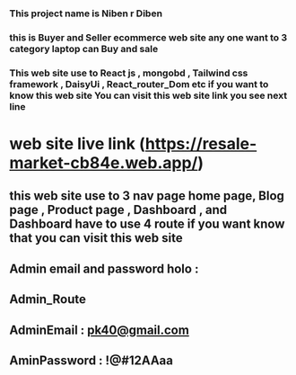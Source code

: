 ### This project name is Niben r Diben

### this is Buyer and Seller ecommerce web site any one want to 3 category laptop can Buy and sale

### This web site use to React js , mongobd , Tailwind css framework , DaisyUi , React_router_Dom etc if you want to know this web site You can visit this web site link you see next line

# web site live link (https://resale-market-cb84e.web.app/)

## this web site use to 3 nav page home page, Blog page , Product page , Dashboard , and Dashboard have to use 4 route if you want know that you can visit this web site

## Admin email and password holo :

## Admin_Route

## AdminEmail : pk40@gmail.com

## AminPassword : !@#12AAaa
